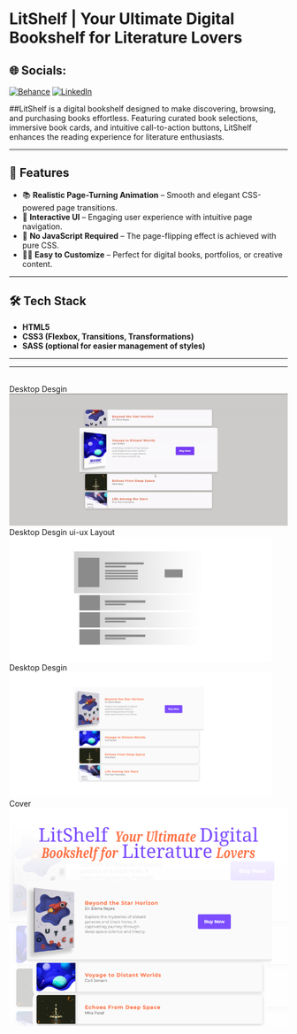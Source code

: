 # LitShelf | Your Ultimate Digital Bookshelf for Literature Lovers

## 🌐 Socials:
[![Behance](https://img.shields.io/badge/Behance-1769ff?logo=behance&logoColor=white)](https://behance.net/dhirukumar) [![LinkedIn](https://img.shields.io/badge/LinkedIn-%230077B5.svg?logo=linkedin&logoColor=white)](https://linkedin.com/in/dharmendraverma95) 

##LitShelf is a digital bookshelf designed to make discovering, browsing, and purchasing books effortless. Featuring curated book selections, immersive book cards, and intuitive call-to-action buttons, LitShelf enhances the reading experience for literature enthusiasts.


---
## 🚀 Features

- 📚 **Realistic Page-Turning Animation** – Smooth and elegant CSS-powered page transitions.
- 🎯 **Interactive UI** – Engaging user experience with intuitive page navigation.
- 🎨 **No JavaScript Required** – The page-flipping effect is achieved with pure CSS.
- 🧑‍💻 **Easy to Customize** – Perfect for digital books, portfolios, or creative content.

---

## 🛠️ Tech Stack

- **HTML5**
- **CSS3 (Flexbox, Transitions, Transformations)**
- **SASS (optional for easier management of styles)**

---
---

<br>
<span>Desktop Desgin</span><br/>
<a href="https://www.behance.net/gallery/225680059/LitShelf-Digital-Bookshelf" target="_blank" >
<img src="./img/bookListSection.gif" width="575px"/>
</a>
<br />
<span>Desktop Desgin ui-ux Layout</span><br/>
<a href="https://www.behance.net/gallery/225680059/LitShelf-Digital-Bookshelf" target="_blank" >
<img src="./img/bookListUIUXSection.png" width="475px"/>
</a>
<br />
<span>Desktop Desgin</span><br/>
<a href="https://www.behance.net/gallery/225680059/LitShelf-Digital-Bookshelf" target="_blank" >
<img src="./img/bookListSection.png" width="475px"/>
</a>
<br />
<span>Cover</span><br/>
<a href="https://www.behance.net/gallery/225680059/LitShelf-Digital-Bookshelf" target="_blank" >
<img src="./img/cover.png" width="575px"/>
</a>